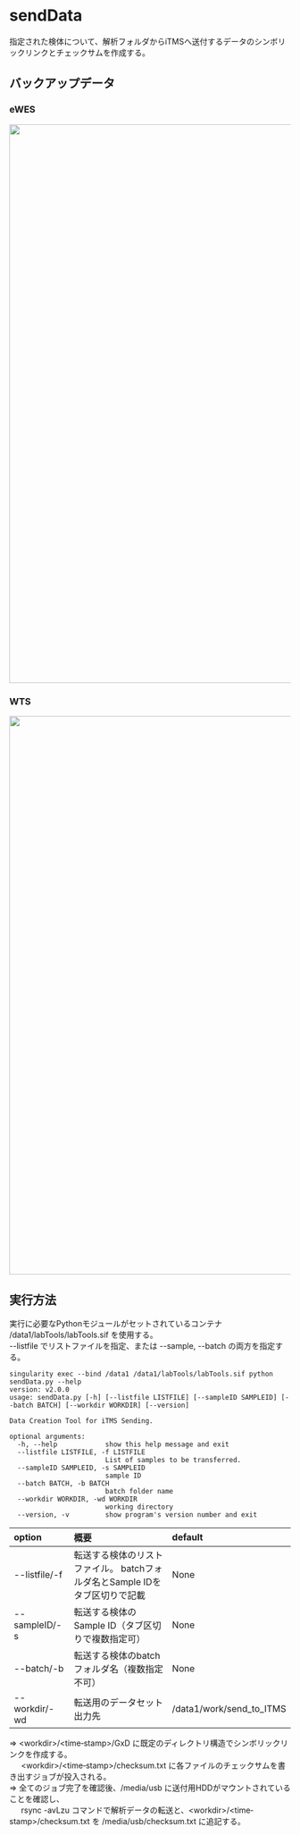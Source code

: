 # sendData
指定された検体について、解析フォルダからiTMSへ送付するデータのシンボリックリンクとチェックサムを作成する。
## バックアップデータ
### **eWES**
<img src="https://github.com/user-attachments/assets/89825ab3-bb84-4ddb-a4a7-669743ae3881" width="1000">

### **WTS**
<img src="https://github.com/user-attachments/assets/3fdde1cf-4436-4f6e-aca4-f5c8cdf43446" width="1000">

## 実行方法
実行に必要なPythonモジュールがセットされているコンテナ /data1/labTools/labTools.sif を使用する。\
--listfile でリストファイルを指定、または --sample, --batch の両方を指定する。
```
singularity exec --bind /data1 /data1/labTools/labTools.sif python sendData.py --help
version: v2.0.0
usage: sendData.py [-h] [--listfile LISTFILE] [--sampleID SAMPLEID] [--batch BATCH] [--workdir WORKDIR] [--version]

Data Creation Tool for iTMS Sending.

optional arguments:
  -h, --help            show this help message and exit
  --listfile LISTFILE, -f LISTFILE
                        List of samples to be transferred.
  --sampleID SAMPLEID, -s SAMPLEID
                        sample ID
  --batch BATCH, -b BATCH
                        batch folder name
  --workdir WORKDIR, -wd WORKDIR
                        working directory
  --version, -v         show program's version number and exit
```
| option       | 概要                                     |default         |
|:-------------|:-----------------------------------------|:---------------|
|--listfile/-f |転送する検体のリストファイル。 batchフォルダ名とSample IDをタブ区切りで記載 |None |
|--sampleID/-s |転送する検体のSample ID（タブ区切りで複数指定可）|None |
|--batch/-b    |転送する検体のbatchフォルダ名（複数指定不可）|None |
|--workdir/-wd |転送用のデータセット出力先 |/data1/work/send_to_ITMS |

⇒ \<workdir>/<time‐stamp>/GxD に既定のディレクトリ構造でシンボリックリンクを作成する。\
&ensp;&ensp;&ensp;\<workdir>/<time‐stamp>/checksum.txt に各ファイルのチェックサムを書き出すジョブが投入される。\
⇒ 全てのジョブ完了を確認後、/media/usb に送付用HDDがマウントされていることを確認し、\
&ensp;&ensp;&ensp;rsync -avLzu コマンドで解析データの転送と、\<workdir>/<time‐stamp>/checksum.txt を /media/usb/checksum.txt に追記する。
